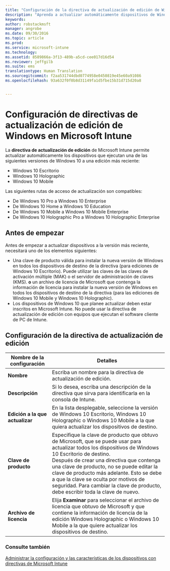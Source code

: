 ```yaml
---
title: "Configuración de la directiva de actualización de edición de Windows | Microsoft Intune"
description: "Aprenda a actualizar automáticamente dispositivos de Windows 10 a la versión más reciente con Intune."
keywords: 
author: robstackmsft
manager: angrobe
ms.date: 09/30/2016
ms.topic: article
ms.prod: 
ms.service: microsoft-intune
ms.technology: 
ms.assetid: 8589866a-3f13-489b-a5cd-cee017d16d54
ms.reviewer: jeffgilb
ms.suite: ems
translationtype: Human Translation
ms.sourcegitcommit: f2aa531744dbd0774958e0450819e45e60a91086
ms.openlocfilehash: 93a632f0f0b8d31149fa1d5fbe15b31d715d20a8


---
```


# Configuración de directivas de actualización de edición de Windows en Microsoft Intune
La **directiva de actualización de edición** de Microsoft Intune permite actualizar automáticamente los dispositivos que ejecutan una de las siguientes versiones de Windows 10 a una edición más reciente:
* Windows 10 Escritorio
* Windows 10 Holographic
* Windows 10 Mobile

Las siguientes rutas de acceso de actualización son compatibles:
- De Windows 10 Pro a Windows 10 Enterprise
- De Windows 10 Home a Windows 10 Education
- De Windows 10 Mobile a Windows 10 Mobile Enterprise
- De Windows 10 Holographic Pro a Windows 10 Holographic Enterprise

## Antes de empezar
Antes de empezar a actualizar dispositivos a la versión más reciente, necesitará uno de los elementos siguientes:
* Una clave de producto válida para instalar la nueva versión de Windows en todos los dispositivos de destino de la directiva (para ediciones de Windows 10 Escritorio). Puede utilizar las claves de las claves de activación múltiple (MAK) o el servidor de administración de claves (KMS).
**o** un archivo de licencia de Microsoft que contenga la información de licencia para instalar la nueva versión de Windows en todos los dispositivos de destino de la directiva (para las ediciones de Windows 10 Mobile y Windows 10 Holographic).
* Los dispositivos de Windows 10 que planee actualizar deben estar inscritos en Microsoft Intune. No puede usar la directiva de actualización de edición con equipos que ejecutan el software cliente de PC de Intune.

## Configuración de la directiva de actualización de edición

|Nombre de la configuración|Detalles|
|-|-|
|**Nombre**|Escriba un nombre para la directiva de actualización de edición.|
|**Descripción**|Si lo desea, escriba una descripción de la directiva que sirva para identificarla en la consola de Intune.
|**Edición a la que actualizar**|En la lista desplegable, seleccione la versión de Windows 10 Escritorio, Windows 10 Holographic o Windows 10 Mobile a la que quiera actualizar los dispositivos de destino.
|**Clave de producto**|Especifique la clave de producto que obtuvo de Microsoft, que se puede usar para actualizar todos los dispositivos de Windows 10 Escritorio de destino.<br>Después de crear una directiva que contenga una clave de producto, no se puede editar la clave de producto más adelante. Esto se debe a que la clave se oculta por motivos de seguridad. Para cambiar la clave de producto, debe escribir toda la clave de nuevo.
|**Archivo de licencia**|Elija **Examinar** para seleccionar el archivo de licencia que obtuvo de Microsoft y que contiene la información de licencia de la edición Windows Holographic o Windows 10 Mobile a la que quiere actualizar los dispositivos de destino.

### Consulte también
[Administrar la configuración y las características de los dispositivos con directivas de Microsoft Intune](manage-settings-and-features-on-your-devices-with-microsoft-intune-policies.md)



<!--HONumber=Sep16_HO5-->


